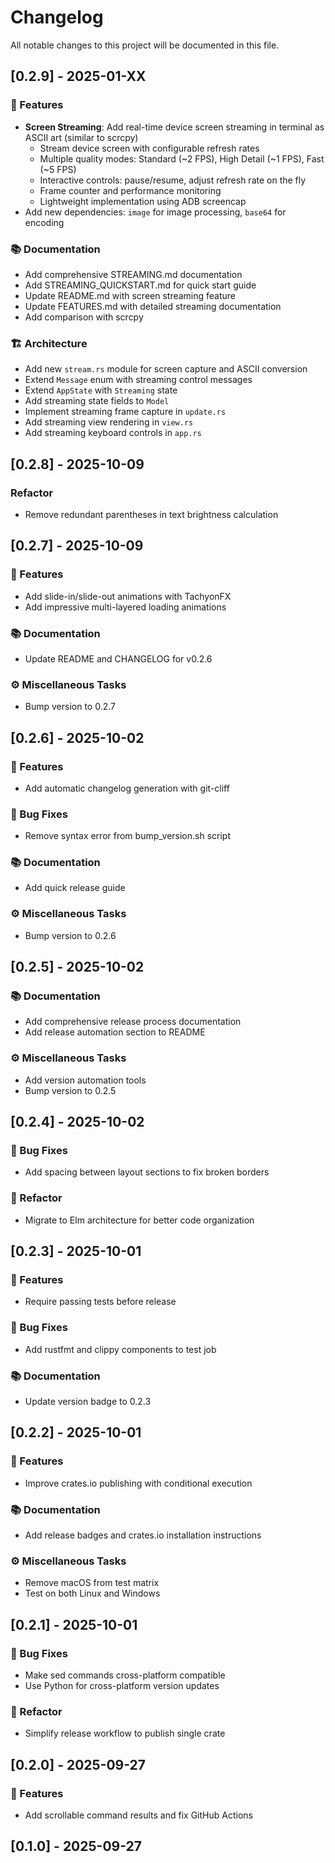 # Changelog

All notable changes to this project will be documented in this file.

## [0.2.9] - 2025-01-XX

### 🚀 Features

- **Screen Streaming**: Add real-time device screen streaming in terminal as ASCII art (similar to scrcpy)
  - Stream device screen with configurable refresh rates
  - Multiple quality modes: Standard (~2 FPS), High Detail (~1 FPS), Fast (~5 FPS)
  - Interactive controls: pause/resume, adjust refresh rate on the fly
  - Frame counter and performance monitoring
  - Lightweight implementation using ADB screencap
- Add new dependencies: `image` for image processing, `base64` for encoding

### 📚 Documentation

- Add comprehensive STREAMING.md documentation
- Add STREAMING_QUICKSTART.md for quick start guide
- Update README.md with screen streaming feature
- Update FEATURES.md with detailed streaming documentation
- Add comparison with scrcpy

### 🏗️ Architecture

- Add new `stream.rs` module for screen capture and ASCII conversion
- Extend `Message` enum with streaming control messages
- Extend `AppState` with `Streaming` state
- Add streaming state fields to `Model`
- Implement streaming frame capture in `update.rs`
- Add streaming view rendering in `view.rs`
- Add streaming keyboard controls in `app.rs`

## [0.2.8] - 2025-10-09

### Refactor

- Remove redundant parentheses in text brightness calculation

## [0.2.7] - 2025-10-09

### 🚀 Features

- Add slide-in/slide-out animations with TachyonFX
- Add impressive multi-layered loading animations

### 📚 Documentation

- Update README and CHANGELOG for v0.2.6

### ⚙️ Miscellaneous Tasks

- Bump version to 0.2.7

## [0.2.6] - 2025-10-02

### 🚀 Features

- Add automatic changelog generation with git-cliff

### 🐛 Bug Fixes

- Remove syntax error from bump_version.sh script

### 📚 Documentation

- Add quick release guide

### ⚙️ Miscellaneous Tasks

- Bump version to 0.2.6

## [0.2.5] - 2025-10-02

### 📚 Documentation

- Add comprehensive release process documentation
- Add release automation section to README

### ⚙️ Miscellaneous Tasks

- Add version automation tools
- Bump version to 0.2.5

## [0.2.4] - 2025-10-02

### 🐛 Bug Fixes

- Add spacing between layout sections to fix broken borders

### 🚜 Refactor

- Migrate to Elm architecture for better code organization

## [0.2.3] - 2025-10-01

### 🚀 Features

- Require passing tests before release

### 🐛 Bug Fixes

- Add rustfmt and clippy components to test job

### 📚 Documentation

- Update version badge to 0.2.3

## [0.2.2] - 2025-10-01

### 🚀 Features

- Improve crates.io publishing with conditional execution

### 📚 Documentation

- Add release badges and crates.io installation instructions

### ⚙️ Miscellaneous Tasks

- Remove macOS from test matrix
- Test on both Linux and Windows

## [0.2.1] - 2025-10-01

### 🐛 Bug Fixes

- Make sed commands cross-platform compatible
- Use Python for cross-platform version updates

### 🚜 Refactor

- Simplify release workflow to publish single crate

## [0.2.0] - 2025-09-27

### 🚀 Features

- Add scrollable command results and fix GitHub Actions

## [0.1.0] - 2025-09-27

<!-- generated by git-cliff -->
